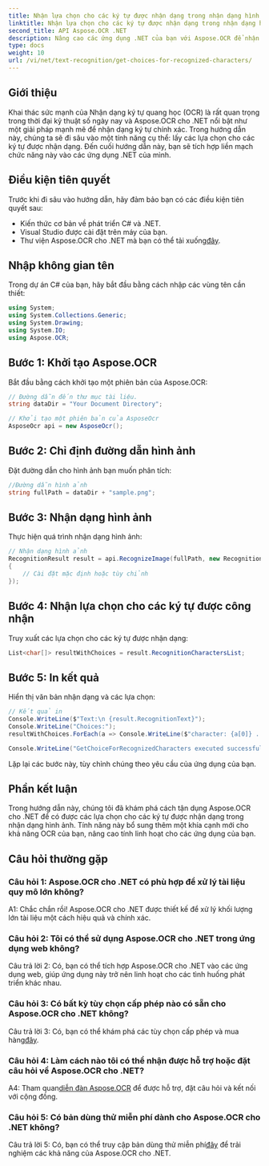 ```yaml
---
title: Nhận lựa chọn cho các ký tự được nhận dạng trong nhận dạng hình ảnh OCR
linktitle: Nhận lựa chọn cho các ký tự được nhận dạng trong nhận dạng hình ảnh OCR
second_title: API Aspose.OCR .NET
description: Nâng cao các ứng dụng .NET của bạn với Aspose.OCR để nhận dạng ký tự chính xác. Làm theo hướng dẫn từng bước của chúng tôi để truy xuất các lựa chọn cho các ký tự được nhận dạng trong nhận dạng hình ảnh.
type: docs
weight: 10
url: /vi/net/text-recognition/get-choices-for-recognized-characters/
---
```

## Giới thiệu

Khai thác sức mạnh của Nhận dạng ký tự quang học (OCR) là rất quan trọng trong thời đại kỹ thuật số ngày nay và Aspose.OCR cho .NET nổi bật như một giải pháp mạnh mẽ để nhận dạng ký tự chính xác. Trong hướng dẫn này, chúng ta sẽ đi sâu vào một tính năng cụ thể: lấy các lựa chọn cho các ký tự được nhận dạng. Đến cuối hướng dẫn này, bạn sẽ tích hợp liền mạch chức năng này vào các ứng dụng .NET của mình.

## Điều kiện tiên quyết

Trước khi đi sâu vào hướng dẫn, hãy đảm bảo bạn có các điều kiện tiên quyết sau:

- Kiến thức cơ bản về phát triển C# và .NET.
- Visual Studio được cài đặt trên máy của bạn.
-  Thư viện Aspose.OCR cho .NET mà bạn có thể tải xuống[đây](https://releases.aspose.com/ocr/net/).

## Nhập không gian tên

Trong dự án C# của bạn, hãy bắt đầu bằng cách nhập các vùng tên cần thiết:

```csharp
using System;
using System.Collections.Generic;
using System.Drawing;
using System.IO;
using Aspose.OCR;
```

## Bước 1: Khởi tạo Aspose.OCR

Bắt đầu bằng cách khởi tạo một phiên bản của Aspose.OCR:

```csharp
// Đường dẫn đến thư mục tài liệu.
string dataDir = "Your Document Directory";

// Khởi tạo một phiên bản của AsposeOcr
AsposeOcr api = new AsposeOcr();
```

## Bước 2: Chỉ định đường dẫn hình ảnh

Đặt đường dẫn cho hình ảnh bạn muốn phân tích:

```csharp
//Đường dẫn hình ảnh
string fullPath = dataDir + "sample.png";
```

## Bước 3: Nhận dạng hình ảnh

Thực hiện quá trình nhận dạng hình ảnh:

```csharp
// Nhận dạng hình ảnh
RecognitionResult result = api.RecognizeImage(fullPath, new RecognitionSettings
{
    // Cài đặt mặc định hoặc tùy chỉnh
});
```

## Bước 4: Nhận lựa chọn cho các ký tự được công nhận

Truy xuất các lựa chọn cho các ký tự được nhận dạng:

```csharp
List<char[]> resultWithChoices = result.RecognitionCharactersList;
```

## Bước 5: In kết quả

Hiển thị văn bản nhận dạng và các lựa chọn:

```csharp
// Kết quả in
Console.WriteLine($"Text:\n {result.RecognitionText}");
Console.WriteLine("Choices:");
resultWithChoices.ForEach(a => Console.WriteLine($"character: {a[0]} . Choices: {a[1]} {a[2]} {a[3]} {a[4]}"));

Console.WriteLine("GetChoiceForRecognizedCharacters executed successfully");
```

Lặp lại các bước này, tùy chỉnh chúng theo yêu cầu của ứng dụng của bạn.

## Phần kết luận

Trong hướng dẫn này, chúng tôi đã khám phá cách tận dụng Aspose.OCR cho .NET để có được các lựa chọn cho các ký tự được nhận dạng trong nhận dạng hình ảnh. Tính năng này bổ sung thêm một khía cạnh mới cho khả năng OCR của bạn, nâng cao tính linh hoạt cho các ứng dụng của bạn.

## Câu hỏi thường gặp

### Câu hỏi 1: Aspose.OCR cho .NET có phù hợp để xử lý tài liệu quy mô lớn không?

A1: Chắc chắn rồi! Aspose.OCR cho .NET được thiết kế để xử lý khối lượng lớn tài liệu một cách hiệu quả và chính xác.

### Câu hỏi 2: Tôi có thể sử dụng Aspose.OCR cho .NET trong ứng dụng web không?

Câu trả lời 2: Có, bạn có thể tích hợp Aspose.OCR cho .NET vào các ứng dụng web, giúp ứng dụng này trở nên linh hoạt cho các tình huống phát triển khác nhau.

### Câu hỏi 3: Có bất kỳ tùy chọn cấp phép nào có sẵn cho Aspose.OCR cho .NET không?

 Câu trả lời 3: Có, bạn có thể khám phá các tùy chọn cấp phép và mua hàng[đây](https://purchase.aspose.com/buy).

### Câu hỏi 4: Làm cách nào tôi có thể nhận được hỗ trợ hoặc đặt câu hỏi về Aspose.OCR cho .NET?

 A4: Tham quan[diễn đàn Aspose.OCR](https://forum.aspose.com/c/ocr/16) để được hỗ trợ, đặt câu hỏi và kết nối với cộng đồng.

### Câu hỏi 5: Có bản dùng thử miễn phí dành cho Aspose.OCR cho .NET không?

 Câu trả lời 5: Có, bạn có thể truy cập bản dùng thử miễn phí[đây](https://releases.aspose.com/) để trải nghiệm các khả năng của Aspose.OCR cho .NET.